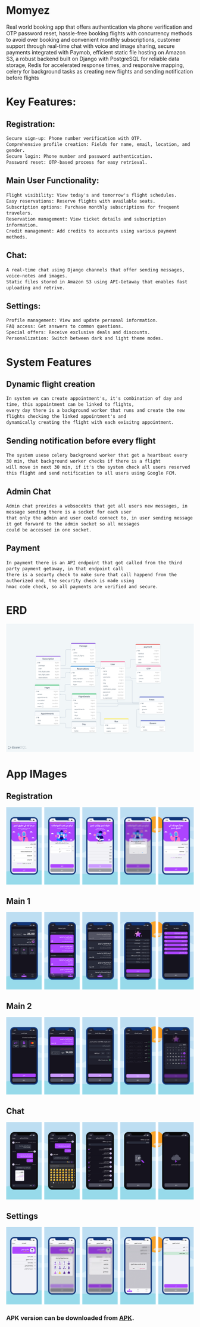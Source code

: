 # Momyez

Real world booking app that offers authentication via phone verification and OTP
password reset, hassle-free booking flights with concurrency methods to avoid
over booking and convenient monthly subscriptions, customer support through
real-time chat with voice and image sharing, secure payments integrated with
Paymob, efficient static file hosting on Amazon S3, a robust backend built on
Django with PostgreSQL for reliable data storage, Redis for accelerated response
times, and responsive mapping, celery for background tasks as creating new
flights and sending notification before flights


# Key Features:

## Registration:

    Secure sign-up: Phone number verification with OTP.
    Comprehensive profile creation: Fields for name, email, location, and gender.
    Secure login: Phone number and password authentication.
    Password reset: OTP-based process for easy retrieval.

## Main User Functionality:

    Flight visibility: View today's and tomorrow's flight schedules.
    Easy reservations: Reserve flights with available seats.
    Subscription options: Purchase monthly subscriptions for frequent travelers.
    Reservation management: View ticket details and subscription information.
    Credit management: Add credits to accounts using various payment methods.

## Chat:
    A real-time chat using Django channels that offer sending messages, voice-notes and images.
    Static files stored in Amazon S3 using API-Getaway that enables fast uploading and retrive.

## Settings:

    Profile management: View and update personal information.
    FAQ access: Get answers to common questions.
    Special offers: Receive exclusive deals and discounts.
    Personalization: Switch between dark and light theme modes. 


# System Features

## Dynamic flight creation

    In system we can create appointment's, it's combination of day and time, this appointment can be linked to flights,
    every day there is a background worker that runs and create the new flights checking the linked appointment's and 
    dynamically creating the flight with each exisitng appointment.
    
## Sending notification before every flight

    The system usese celery background worker that get a heartbeat every 30 min, that background worker checks if there is a flight
    will move in next 30 min, if it's the system check all users reserved this flight and send notification to all users using Google FCM.

## Admin Chat
    Admin chat provides a websocekts that get all users new messages, in message sending there is a socket for each user
    that only the admin and user could connect to, in user sending message it got forward to the admin socket so all messages 
    could be accessed in one socket.

## Payment
    In payment there is an API endpoint that got called from the third party payment getaway, in that endpoint call 
    there is a securty check to make sure that call happend from the authorized end, the security check is made using
    hmac code check, so all payments are verified and secure.

# ERD
![ERD Digram](images/ERD.png)


# App IMages
## Registration
![Registration](images/Regitser.png)

## Main 1
![Main pages 1](images/main1.png)

## Main 2
![Main pages 2](images/main2.png)

## Chat
![Chat](images/Chat.png)

## Settings
![settings](images/settings.png)

### APK version can be downloaded from [APK](https://drive.google.com/file/d/1z-Dt57mTGP68NIGNCPpF2VQsk6TMJTq9/view?usp=sharing).
